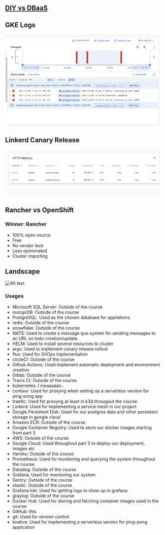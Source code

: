 ## [DIY vs DBaaS](project/README.md)

## GKE Logs
![Alt text](/gke-logs.png?raw=true)

## Linkerd Canary Release
![Alt text](/linkerd.png?raw=true)

## Rancher vs OpenShift
### Winner: Rancher
* 100% open source
* Free
* No vendor lock
* Less opinionated
* Cluster importing

## Landscape
![Alt text](/landscape.png?raw=true)
### Usages
* Microsoft SQL Server: Outside of the course
* mongoDB: Outside of the course
* PostgreSQL: Used as the chosen database for appliations.
* redis: Outside of the course
* snowflake: Outside of the course
* NATS: Used to create a message que system for sending messages to an URL on todo creation/update.
* HELM: Used to install several resources to cluster
* argo: Used to implement canary release rollout
* flux: Used for GitOps implementation
* circleCI: Outside of the course
* Github Actions: Used implement automatic deployment and environment creation
* Gitlab: Outside of the course
* Travis CI: Outside of the course
* kubernetes: I meaaaaan..
* contour: Used for proxyng when setting up a serverless version for ping-pong app
* traefic: Used for proxyng at least in k3d througout the course.
* Linkerd: Used for implementing a service mesh in our project
* Google Persistent Disk: Used for our postgres data and other persistent storage in google cloud
* Amazon ECR: Outside of the course
* Google Container Registry: Used to store our docker images starting from part 3
* AWS: Outside of the course
* Google Cloud: Used throughout part 3 to deploy our deployment, images etc
* Heroku: Outside of the course
* Prometheus: Used for monitoring and querying the system throughout the course.
* Datadog: Outside of the course
* Grafana: Used for monitoring our system
* Sentry: Outside of the course
* elasitc: Outside of the course
* Grafana loki: Used for getting logs to show up in grafana
* graylog: Outside of the course
* Docker Hub: Used for storing and fetching container images used in the course
* GitHub: this
* git: Used for version control
* knative: Used for implementing a serverless version for ping-pong application
